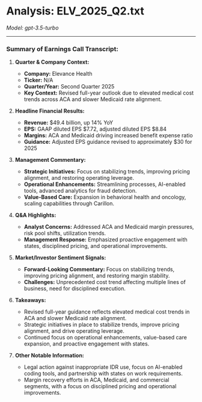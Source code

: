# Analysis: ELV_2025_Q2.txt

*Model: gpt-3.5-turbo*

---

### Summary of Earnings Call Transcript:

1. **Quarter & Company Context:**
   - **Company:** Elevance Health
   - **Ticker:** N/A
   - **Quarter/Year:** Second Quarter 2025
   - **Key Context:** Revised full-year outlook due to elevated medical cost trends across ACA and slower Medicaid rate alignment.

2. **Headline Financial Results:**
   - **Revenue:** $49.4 billion, up 14% YoY
   - **EPS:** GAAP diluted EPS $7.72, adjusted diluted EPS $8.84
   - **Margins:** ACA and Medicaid driving increased benefit expense ratio
   - **Guidance:** Adjusted EPS guidance revised to approximately $30 for 2025

3. **Management Commentary:**
   - **Strategic Initiatives:** Focus on stabilizing trends, improving pricing alignment, and restoring operating leverage.
   - **Operational Enhancements:** Streamlining processes, AI-enabled tools, advanced analytics for fraud detection.
   - **Value-Based Care:** Expansion in behavioral health and oncology, scaling capabilities through Carillon.

4. **Q&A Highlights:**
   - **Analyst Concerns:** Addressed ACA and Medicaid margin pressures, risk pool shifts, utilization trends.
   - **Management Response:** Emphasized proactive engagement with states, disciplined pricing, and operational improvements.

5. **Market/Investor Sentiment Signals:**
   - **Forward-Looking Commentary:** Focus on stabilizing trends, improving pricing alignment, and restoring margin stability.
   - **Challenges:** Unprecedented cost trend affecting multiple lines of business, need for disciplined execution.

6. **Takeaways:**
   - Revised full-year guidance reflects elevated medical cost trends in ACA and slower Medicaid rate alignment.
   - Strategic initiatives in place to stabilize trends, improve pricing alignment, and drive operating leverage.
   - Continued focus on operational enhancements, value-based care expansion, and proactive engagement with states.

7. **Other Notable Information:**
   - Legal action against inappropriate IDR use, focus on AI-enabled coding tools, and partnership with states on work requirements.
   - Margin recovery efforts in ACA, Medicaid, and commercial segments, with a focus on disciplined pricing and operational improvements.